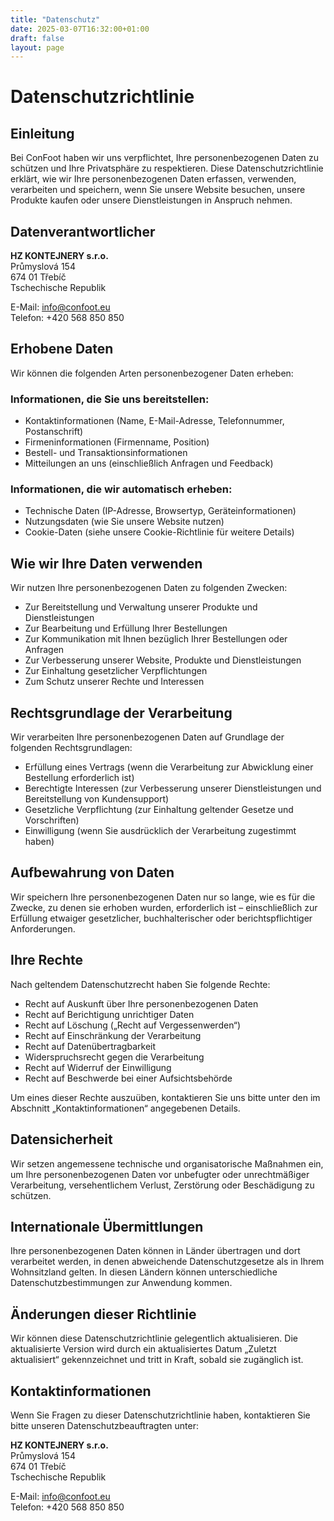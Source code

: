 ```yaml
---
title: "Datenschutz"
date: 2025-03-07T16:32:00+01:00
draft: false
layout: page
---
```


# Datenschutzrichtlinie

## Einleitung

Bei ConFoot haben wir uns verpflichtet, Ihre personenbezogenen Daten zu schützen und Ihre Privatsphäre zu respektieren. Diese Datenschutzrichtlinie erklärt, wie wir Ihre personenbezogenen Daten erfassen, verwenden, verarbeiten und speichern, wenn Sie unsere Website besuchen, unsere Produkte kaufen oder unsere Dienstleistungen in Anspruch nehmen.

## Datenverantwortlicher

**HZ KONTEJNERY s.r.o.**  
Průmyslová 154  
674 01 Třebíč  
Tschechische Republik

E-Mail: info@confoot.eu  
Telefon: +420 568 850 850

## Erhobene Daten

Wir können die folgenden Arten personenbezogener Daten erheben:

### Informationen, die Sie uns bereitstellen:
- Kontaktinformationen (Name, E-Mail-Adresse, Telefonnummer, Postanschrift)
- Firmeninformationen (Firmenname, Position)
- Bestell- und Transaktionsinformationen
- Mitteilungen an uns (einschließlich Anfragen und Feedback)

### Informationen, die wir automatisch erheben:
- Technische Daten (IP-Adresse, Browsertyp, Geräteinformationen)
- Nutzungsdaten (wie Sie unsere Website nutzen)
- Cookie-Daten (siehe unsere Cookie-Richtlinie für weitere Details)

## Wie wir Ihre Daten verwenden

Wir nutzen Ihre personenbezogenen Daten zu folgenden Zwecken:

- Zur Bereitstellung und Verwaltung unserer Produkte und Dienstleistungen
- Zur Bearbeitung und Erfüllung Ihrer Bestellungen
- Zur Kommunikation mit Ihnen bezüglich Ihrer Bestellungen oder Anfragen
- Zur Verbesserung unserer Website, Produkte und Dienstleistungen
- Zur Einhaltung gesetzlicher Verpflichtungen
- Zum Schutz unserer Rechte und Interessen

## Rechtsgrundlage der Verarbeitung

Wir verarbeiten Ihre personenbezogenen Daten auf Grundlage der folgenden Rechtsgrundlagen:

- Erfüllung eines Vertrags (wenn die Verarbeitung zur Abwicklung einer Bestellung erforderlich ist)
- Berechtigte Interessen (zur Verbesserung unserer Dienstleistungen und Bereitstellung von Kundensupport)
- Gesetzliche Verpflichtung (zur Einhaltung geltender Gesetze und Vorschriften)
- Einwilligung (wenn Sie ausdrücklich der Verarbeitung zugestimmt haben)

## Aufbewahrung von Daten

Wir speichern Ihre personenbezogenen Daten nur so lange, wie es für die Zwecke, zu denen sie erhoben wurden, erforderlich ist – einschließlich zur Erfüllung etwaiger gesetzlicher, buchhalterischer oder berichtspflichtiger Anforderungen.

## Ihre Rechte

Nach geltendem Datenschutzrecht haben Sie folgende Rechte:

- Recht auf Auskunft über Ihre personenbezogenen Daten
- Recht auf Berichtigung unrichtiger Daten
- Recht auf Löschung („Recht auf Vergessenwerden“)
- Recht auf Einschränkung der Verarbeitung
- Recht auf Datenübertragbarkeit
- Widerspruchsrecht gegen die Verarbeitung
- Recht auf Widerruf der Einwilligung
- Recht auf Beschwerde bei einer Aufsichtsbehörde

Um eines dieser Rechte auszuüben, kontaktieren Sie uns bitte unter den im Abschnitt „Kontaktinformationen“ angegebenen Details.

## Datensicherheit

Wir setzen angemessene technische und organisatorische Maßnahmen ein, um Ihre personenbezogenen Daten vor unbefugter oder unrechtmäßiger Verarbeitung, versehentlichem Verlust, Zerstörung oder Beschädigung zu schützen.

## Internationale Übermittlungen

Ihre personenbezogenen Daten können in Länder übertragen und dort verarbeitet werden, in denen abweichende Datenschutzgesetze als in Ihrem Wohnsitzland gelten. In diesen Ländern können unterschiedliche Datenschutzbestimmungen zur Anwendung kommen.

## Änderungen dieser Richtlinie

Wir können diese Datenschutzrichtlinie gelegentlich aktualisieren. Die aktualisierte Version wird durch ein aktualisiertes Datum „Zuletzt aktualisiert“ gekennzeichnet und tritt in Kraft, sobald sie zugänglich ist.

## Kontaktinformationen

Wenn Sie Fragen zu dieser Datenschutzrichtlinie haben, kontaktieren Sie bitte unseren Datenschutzbeauftragten unter:

**HZ KONTEJNERY s.r.o.**  
Průmyslová 154  
674 01 Třebíč  
Tschechische Republik

E-Mail: info@confoot.eu  
Telefon: +420 568 850 850